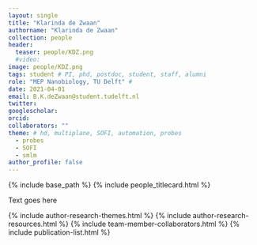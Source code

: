 ```yaml
---
layout: single
title: "Klarinda de Zwaan"
authorname: "Klarinda de Zwaan"
collection: people
header:
  teaser: people/KDZ.png
  #video:
image: people/KDZ.png
tags: student # PI, phd, postdoc, student, staff, alumni
role: "MEP Nanobiology, TU Delft" #  
date: 2021-04-01
email: B.K.deZwaan@student.tudelft.nl
twitter: 
googlescholar: 
orcid: 
collaborators: ""
theme: # hd, multiplane, SOFI, automation, probes
  - probes
  - SOFI
  - smlm
author_profile: false
---
```


{% include base_path %}
{% include people_titlecard.html %}

<p align= "justify">
<!--- Text goes here --->
Text goes here

<!--- Text ends here --->

{% include author-research-themes.html %}
{% include author-research-resources.html %}
{% include team-member-collaborators.html %}
{% include publication-list.html %}